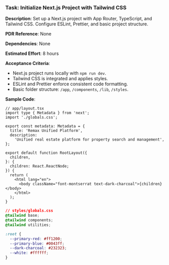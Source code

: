### Task: Initialize Next.js Project with Tailwind CSS

**Description**: Set up a Next.js project with App Router, TypeScript, and Tailwind CSS. Configure ESLint, Prettier, and basic project structure.

**PDR Reference**: None

**Dependencies**: None

**Estimated Effort**: 8 hours

**Acceptance Criteria**:

- Next.js project runs locally with `npm run dev`.
- Tailwind CSS is integrated and applies styles.
- ESLint and Prettier enforce consistent code formatting.
- Basic folder structure: `/app`, `/components`, `/lib`, `/styles`.

**Sample Code**:

```tsx
// app/layout.tsx
import type { Metadata } from 'next';
import './globals.css';

export const metadata: Metadata = {
  title: 'Remax Unified Platform',
  description:
    'Unified real estate platform for property search and management',
};

export default function RootLayout({
  children,
}: {
  children: React.ReactNode;
}) {
  return (
    <html lang="en">
      <body className="font-montserrat text-dark-charcoal">{children}</body>
    </html>
  );
}
```

```css
// styles/globals.css
@tailwind base;
@tailwind components;
@tailwind utilities;

:root {
  --primary-red: #ff1200;
  --primary-blue: #0043ff;
  --dark-charcoal: #232323;
  --white: #ffffff;
}
```
